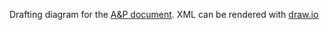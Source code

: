 Drafting diagram for the [A&P document](https://docs.google.com/document/d/1ze2Bh0pZXCy7_bHcC7CumQRmBAv8qP6reao4yU4JToY/edit?ts=5bb29c86#heading=h.r16j7ecdqpc3). XML can be rendered with [draw.io](https://www.draw.io/)
